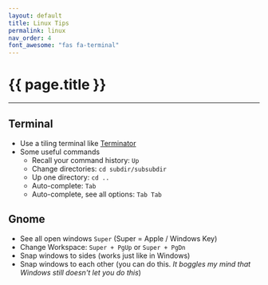 ```yaml
---
layout: default
title: Linux Tips
permalink: linux
nav_order: 4
font_awesome: "fas fa-terminal"
---
```


# <i class="{{ page.font_awesome }}"></i> {{ page.title }}

---

## Terminal
- Use a tiling terminal like [Terminator](https://terminator-gtk3.readthedocs.io/en/latest/)
- Some useful commands
   - Recall your command history: `Up`
   - Change directories: `cd subdir/subsubdir`
   - Up one directory: `cd ..`
   - Auto-complete: `Tab`
   - Auto-complete, see all options: `Tab Tab`

## Gnome
- See all open windows `Super` (Super = Apple / Windows Key)
- Change Workspace: `Super + PgUp` or `Super + PgDn`
- Snap windows to sides (works just like in Windows)
- Snap windows to each other (you can do this. _It boggles my mind that Windows still doesn't let you do this_)



